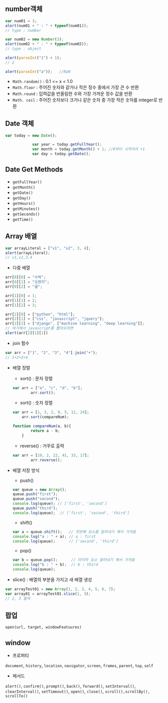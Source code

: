 ## number객체
```jsx
var num01 = 3;
alert(num01 + " : " + typeof(num01));
// type : number
```

```jsx
var num02 = new Number(3);
alert(num02 + " : " + typeof(num02));
// type : object
```

```jsx
alert(parseInt("1") + 1);
// 2
```

```jsx
alert(parseInt("a"));   //NaN
```


- `Math.random()` : 0.1 <= x < 1.0
- `Math.floor` : 주어진 숫자와 같거나 작은 정수 중에서 가장 큰 수 반환
- `Math.round` : 입력값을 반올림한 수와 가장 가까운 정수 값을 반환
- `Math. ceil` : 주어진 숫자보다 크거나 같은 숫자 중 가장 적은 숫자를 integer로 반환


## Date 객체

```jsx
var today = new Date();

            var year = today.getFullYear();
            var month = today.getMonth() + 1; //0부터 시작이라 +1
            var day = today.getDate();
```
## Date Get Methods
- `getFullYear()`
- `getMonth()`
- `getDate()`
- `getDay()`
- `getHours()`
- `getMinutes()`
- `getSeconds()`
- `getTime()`

## Array 배열
```jsx
var arrayLiteral = ["v1", "v2", 3, 4];
alert(arrayLiteral);
// v1,v2,3,4
```
- 다중 배열
```jsx
arr[0][0] = "수박";
arr[0][1] = "오렌지";
arr[0][2] = "귤";

arr[1][0] = 1;
arr[1][1] = 2;
arr[1][2] = 3;

arr[2][0] = ["python", "html"];
arr[2][1] = ["css", "javascript", "jquery"];
arr[2][2] = ["django", ["machine learning", "deep learning"]];
// 여기에서 javascript를 뽑아오려면
alert(arr[2][1][1])
```

- join 함수
```jsx
var arr = ["1", "2", "3", "4"].join("+");
// 1+2+3+4
```
- 배열 정렬
    - sort() : 문자 정렬
    ```jsx
    var arr = ["a", "c", "d", "b"];
            arr.sort();
    ```

    - sort() : 숫자 정렬
    ```jsx
    var arr = [1, 3, 2, 9, 5, 11, 24];
        arr.sort(compareNum);

    function compareNum(a, b){
            return a - b;
        }
    ```

    - reverse() : 거꾸로 출력
    ```jsx
    var arr = [19, 2, 22, 41, 33, 17];
            arr.reverse();
    ```

- 배열 저장 방식
    - push()
    ```jsx
    var queue = new Array();
    queue.push("first");
    queue.push("second");
    console.log(queue); // ['first', 'second']
    queue.push("third");
    console.log(queue);  // ['first', 'second', 'third']
    ```

    - shift()
    ```jsx
    var a = queue.shift();   // 첫번째 요소를 잘라내기 해서 가져옴
    console.log("a : " + a); // a : first
    console.log(queue);      // ['second', 'third']
    ```

    - pop()
    ```jsx
    var b = queue.pop();      // 마지막 요소 잘라내기 해서 가져옴
    console.log("b : " + b);  // b : third
    console.log(queue); 
    ```

- slice() : 배열의 부분을 가지고 새 배열 생성
```jsx
var arrayTest01 = new Array(1, 2, 3, 4, 5, 6, 7);
var array01 = arrayTest01.slice(1, 3); 
// 2, 3 출력
```

## 팝업
```
open(url, target, windowFeatuures)
```

## window
- 프로퍼티

`document`, `history`, `location`, `navigator`, `screen`, `frames`, `parent`, `top`, `self`

- 메서드

`alert()`, `confirm()`, `prompt()`, `back()`, `forward()`, `setInterval()`, `clearInterval()`, `setTimeout()`, `open()`, `close()`, `scroll(),scrollBy(), scrollTo()`